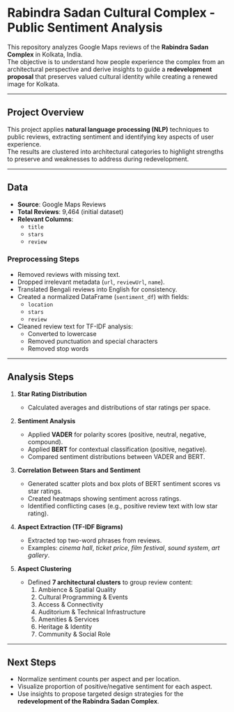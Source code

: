 # Rabindra Sadan Cultural Complex - Public Sentiment Analysis

This repository analyzes Google Maps reviews of the **Rabindra Sadan Complex** in Kolkata, India.  
The objective is to understand how people experience the complex from an architectural perspective and derive insights to guide a **redevelopment proposal** that preserves valued cultural identity while creating a renewed image for Kolkata.

---

## Project Overview

This project applies **natural language processing (NLP)** techniques to public reviews, extracting sentiment and identifying key aspects of user experience.  
The results are clustered into architectural categories to highlight strengths to preserve and weaknesses to address during redevelopment.

---

## Data

- **Source**: Google Maps Reviews  
- **Total Reviews**: 9,464 (initial dataset)  
- **Relevant Columns**:  
  - `title`  
  - `stars`  
  - `review`  

### Preprocessing Steps

- Removed reviews with missing text.  
- Dropped irrelevant metadata (`url`, `reviewUrl`, `name`).  
- Translated Bengali reviews into English for consistency.  
- Created a normalized DataFrame (`sentiment_df`) with fields:  
  - `location`  
  - `stars`  
  - `review`  
- Cleaned review text for TF-IDF analysis:  
  - Converted to lowercase  
  - Removed punctuation and special characters  
  - Removed stop words  

---

## Analysis Steps

1. **Star Rating Distribution**  
   - Calculated averages and distributions of star ratings per space.  

2. **Sentiment Analysis**  
   - Applied **VADER** for polarity scores (positive, neutral, negative, compound).  
   - Applied **BERT** for contextual classification (positive, negative).  
   - Compared sentiment distributions between VADER and BERT.  

3. **Correlation Between Stars and Sentiment**  
   - Generated scatter plots and box plots of BERT sentiment scores vs star ratings.  
   - Created heatmaps showing sentiment across ratings.  
   - Identified conflicting cases (e.g., positive review text with low star rating).  

4. **Aspect Extraction (TF-IDF Bigrams)**  
   - Extracted top two-word phrases from reviews.  
   - Examples: *cinema hall*, *ticket price*, *film festival*, *sound system*, *art gallery*.  

5. **Aspect Clustering**  
   - Defined **7 architectural clusters** to group review content:  
     1. Ambience & Spatial Quality  
     2. Cultural Programming & Events  
     3. Access & Connectivity  
     4. Auditorium & Technical Infrastructure  
     5. Amenities & Services  
     6. Heritage & Identity  
     7. Community & Social Role  

---

## Next Steps

- Normalize sentiment counts per aspect and per location.  
- Visualize proportion of positive/negative sentiment for each aspect.  
- Use insights to propose targeted design strategies for the **redevelopment of the Rabindra Sadan Complex**.  

